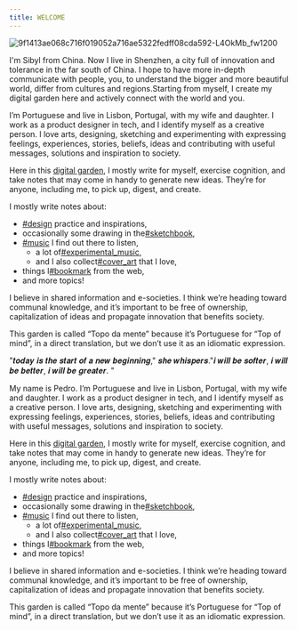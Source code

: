 ```yaml
---
title: WELCOME
---
```

![9f1413ae068c716f019052a716ae5322fedff08cda592-L4OkMb_fw1200](https://github.com/SibylYang55/SibylYang55.github.io/assets/121019163/95904903-8047-4e19-ba92-c5278f29fe7b)


I'm Sibyl from China. Now I live in Shenzhen, a city full of innovation and tolerance in the far south of China. I hope to have more in-depth communicate with people, you, to understand the bigger and more beautiful world, differ from cultures and regions.Starting from myself, I create my digital garden here and actively connect with the world and you.

I’m Portuguese and live in Lisbon, Portugal, with my wife and daughter. I work as a product designer in tech, and I identify myself as a creative person. I love arts, designing, sketching and experimenting with expressing feelings, experiences, stories, beliefs, ideas and contributing with useful messages, solutions and inspiration to society.

Here in this [digital garden](https://www.pmcf.xyz/topo-da-mente/note/digital_garden), I mostly write for myself, exercise cognition, and take notes that may come in handy to generate new ideas. They’re for anyone, including me, to pick up, digest, and create.

I mostly write notes about:

- [#design](https://www.pmcf.xyz/topo-da-mente/tags/design) practice and inspirations,
- occasionally some drawing in the[#sketchbook](https://www.pmcf.xyz/topo-da-mente/tags/sketchbook),
- [#music](https://www.pmcf.xyz/topo-da-mente/tags/music) I find out there to listen,
    - a lot of[#experimental_music](https://www.pmcf.xyz/topo-da-mente/tags/experimental_music),
    - and I also collect[#cover_art](https://www.pmcf.xyz/topo-da-mente/tags/cover_art) that I love,
- things I[#bookmark](https://www.pmcf.xyz/topo-da-mente/tags/bookmark) from the web,
- and more topics!

I believe in shared information and e-societies. I think we’re heading toward communal knowledge, and it’s important to be free of ownership, capitalization of ideas and propagate innovation that benefits society.

This garden is called “Topo da mente” because it’s Portuguese for “Top of mind”, in a direct translation, but we don’t use it as an idiomatic expression.

"𝒕𝒐𝒅𝒂𝒚 𝒊𝒔 𝒕𝒉𝒆 𝒔𝒕𝒂𝒓𝒕 𝒐𝒇 𝒂 𝒏𝒆𝒘 𝒃𝒆𝒈𝒊𝒏𝒏𝒊𝒏𝒈," 𝒔𝒉𝒆 𝒘𝒉𝒊𝒔𝒑𝒆𝒓𝒔."𝒊 𝒘𝒊𝒍𝒍 𝒃𝒆 𝒔𝒐𝒇𝒕𝒆𝒓, 𝒊 𝒘𝒊𝒍𝒍 𝒃𝒆 𝒃𝒆𝒕𝒕𝒆𝒓, 𝒊 𝒘𝒊𝒍𝒍 𝒃𝒆 𝒈𝒓𝒆𝒂𝒕𝒆𝒓. "

My name is Pedro. I’m Portuguese and live in Lisbon, Portugal, with my wife and daughter. I work as a product designer in tech, and I identify myself as a creative person. I love arts, designing, sketching and experimenting with expressing feelings, experiences, stories, beliefs, ideas and contributing with useful messages, solutions and inspiration to society.

Here in this [digital garden](https://www.pmcf.xyz/topo-da-mente/note/digital_garden), I mostly write for myself, exercise cognition, and take notes that may come in handy to generate new ideas. They’re for anyone, including me, to pick up, digest, and create.

I mostly write notes about:

- [#design](https://www.pmcf.xyz/topo-da-mente/tags/design) practice and inspirations,
- occasionally some drawing in the[#sketchbook](https://www.pmcf.xyz/topo-da-mente/tags/sketchbook),
- [#music](https://www.pmcf.xyz/topo-da-mente/tags/music) I find out there to listen,
    - a lot of[#experimental_music](https://www.pmcf.xyz/topo-da-mente/tags/experimental_music),
    - and I also collect[#cover_art](https://www.pmcf.xyz/topo-da-mente/tags/cover_art) that I love,
- things I[#bookmark](https://www.pmcf.xyz/topo-da-mente/tags/bookmark) from the web,
- and more topics!

I believe in shared information and e-societies. I think we’re heading toward communal knowledge, and it’s important to be free of ownership, capitalization of ideas and propagate innovation that benefits society.

This garden is called “Topo da mente” because it’s Portuguese for “Top of mind”, in a direct translation, but we don’t use it as an idiomatic expression.